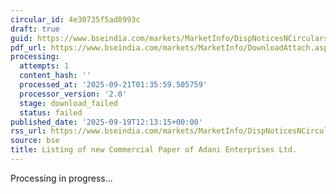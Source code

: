 ```yaml
---
circular_id: 4e30735f5ad8993c
draft: true
guid: https://www.bseindia.com/markets/MarketInfo/DispNoticesNCirculars.aspx?Noticeid={8EA11606-BF43-4762-80EE-89D5A1CBBC5B}&noticeno=20250919-21&dt=09/19/2025&icount=21&totcount=44&flag=0
pdf_url: https://www.bseindia.com/markets/MarketInfo/DownloadAttach.aspx?id=20250919-21&attachedId=
processing:
  attempts: 1
  content_hash: ''
  processed_at: '2025-09-21T01:35:59.505759'
  processor_version: '2.0'
  stage: download_failed
  status: failed
published_date: '2025-09-19T12:13:15+00:00'
rss_url: https://www.bseindia.com/markets/MarketInfo/DispNoticesNCirculars.aspx?Noticeid={8EA11606-BF43-4762-80EE-89D5A1CBBC5B}&noticeno=20250919-21&dt=09/19/2025&icount=21&totcount=44&flag=0
source: bse
title: Listing of new Commercial Paper of Adani Enterprises Ltd.
---
```


Processing in progress...